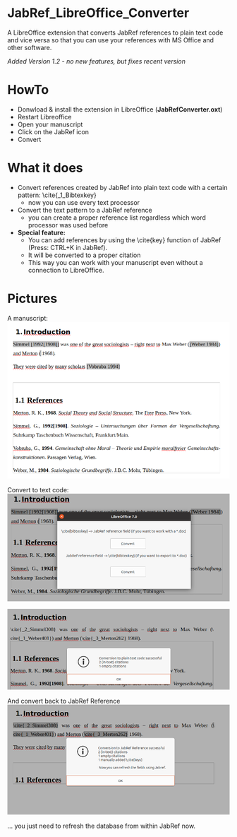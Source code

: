 # JabRef_LibreOffice_Converter
A LibreOffice extension that converts JabRef references to plain text code and vice versa so that you can use your references with MS Office and other software.

*Added Version 1.2 - no new features, but fixes recent version*

HowTo
=====
- Donwload & install the extension in LibreOffice (**JabRefConverter.oxt**)
- Restart Libreoffice
- Open your manuscript
- Click on the JabRef icon
- Convert


What it does
============
- Convert references created by JabRef into plain text code with a certain pattern: \cite{_1_Bibtexkey}
  - now you can use every text processor
- Convert the text pattern to a JabRef reference
  - you can create a proper reference list regardless which word processor was used before
- **Special feature:** 
  - You can add references by using the \cite{key} function of JabRef (Press: CTRL+K in JabRef). 
  - It will be converted to a proper citation
  - This way you can work with your manuscript even without a connection to LibreOffice.
  
  
Pictures
============
 
A manuscript:  
<img width=“300” src="Readme_images/Bildschirmfoto vom 2020-10-16 20-32-00.png"> 

Convert to text code:
<img width=“300” src="Readme_images/Bildschirmfoto vom 2020-10-16 20-25-32.png">

<img width=“300” src="Readme_images/Bildschirmfoto vom 2020-10-16 20-25-55.png">

And convert back to JabRef Reference
<img width=“300” src="Readme_images/Bildschirmfoto vom 2020-10-16 20-31-34.png">

... you just need to refresh the database from within JabRef now.

